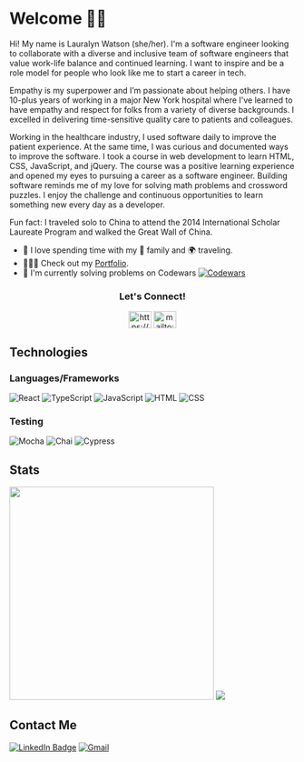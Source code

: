 # Welcome 👋🏽

Hi! My name is Lauralyn Watson (she/her). I'm a software engineer looking to collaborate with a diverse and inclusive team of software engineers that value work-life balance and continued learning. I want to inspire and be a role model for people who look like me to start a career in tech.

Empathy is my superpower and I’m passionate about helping others. I have 10-plus years of working in a major New York hospital where I've learned to have empathy and respect for folks from a variety of diverse backgrounds. I excelled in delivering time-sensitive quality care to patients and colleagues. 

Working in the healthcare industry, I used software daily to improve the patient experience. At the same time, I was curious and documented ways to improve the software. I took a course in web development to learn HTML, CSS, JavaScript, and jQuery. The course was a positive learning experience and opened my eyes to pursuing a career as a software engineer. Building software reminds me of my love for solving math problems and crossword puzzles. I enjoy the challenge and continuous opportunities to learn something new every day as a developer.

Fun fact: I traveled solo to China to attend the 2014 International Scholar Laureate Program and walked the Great Wall of China.
  
  - 💚 I love spending time with my 🏡 family and 🌍 traveling.
  - 🧑🏽‍💻 Check out my [Portfolio](https://portfolio-lswatson16.vercel.app/).
  - 🥷 I'm currently solving problems on Codewars [![Codewars](https://www.codewars.com/users/lily_dev/badges/micro)
](https://www.codewars.com/users/lily_dev)

<h3 align="center">Let's Connect!</h3>
<p align="center">
<a href="https://www.linkedin.com/in/lauralyn-watson/" target="blank"><img align="center" src="https://raw.githubusercontent.com/rahuldkjain/github-profile-readme-generator/master/src/images/icons/Social/linked-in-alt.svg" alt="https://www.linkedin.com/in/lauralyn-watson/" height="30" width="40" /></a>
<a href="mailto:watsonlauralyn@gmail.com" target="blank"><img align="center" src="https://user-images.githubusercontent.com/93230374/177228806-25c239ea-4e81-474f-a069-a51808e1415c.svg" alt="mailto:watsonlauralyn@gmail.com" height="30" width="40" /></a>
</p>

## Technologies

### Languages/Frameworks
![React](https://img.shields.io/badge/react-DDBEA9.svg?style=for-the-badge&logo=react&logoColor=white)
![TypeScript](https://img.shields.io/badge/TypeScript-EDDCD2?style=for-the-badge&logo=typescript&logoColor=white)
![JavaScript](https://img.shields.io/badge/JavaScript-CB9A7E?style=for-the-badge&logo=javascript&logoColor=white)
![HTML](https://img.shields.io/badge/HTML5-DDBEA9?style=for-the-badge&logo=html5&logoColor=white)
![CSS](https://img.shields.io/badge/CSS3-EDDCD2?style=for-the-badge&logo=css3&logoColor=white)

<!-- ![NodeJS](https://img.shields.io/badge/node.js-6DA55F?style=for-the-badge&logo=node.js&logoColor=white)
![Express.js](https://img.shields.io/badge/express.js-047656.svg?style=for-the-badge&logo=express&logoColor=%2361DAFB) -->

### Testing
![Mocha](https://img.shields.io/badge/Mocha-CB9A7E?style=for-the-badge&logo=Mocha&logoColor=white)
![Chai](https://img.shields.io/badge/chai-DDBEA9?style=for-the-badge&logo=chai&logoColor=white)
![Cypress](https://img.shields.io/badge/-cypress-EDDCD2?style=for-the-badge&logo=cypress&logoColor=white)

<!-- ### Tools
![NPM](https://img.shields.io/badge/NPM-%23000000.svg?style=for-the-badge&logo=npm&logoColor=white)
![Webpack](https://img.shields.io/badge/Webpack-8DD6F9?style=for-the-badge&logo=Webpack&logoColor=white)
![Chart.js](https://img.shields.io/badge/Chart.js-FF6384?style=for-the-badge&logo=chartdotjs&logoColor=white)
![Git](https://img.shields.io/badge/git-%23F05033.svg?style=for-the-badge&logo=git&logoColor=white)
![GitHub](https://img.shields.io/badge/github-%23121011.svg?style=for-the-badge&logo=github&logoColor=white)
![Atom](https://img.shields.io/badge/Atom-%2366595C.svg?style=for-the-badge&logo=atom&logoColor=white)
![Visual Studio Code](https://img.shields.io/badge/Visual%20Studio%20Code-0078d7.svg?style=for-the-badge&logo=visual-studio-code&logoColor=white)
![Markdown](https://img.shields.io/badge/Markdown-000000?style=for-the-badge&logo=markdown&logoColor=white) -->

<!-- ![ESLint](https://img.shields.io/badge/ESLint-4B3263?style=for-the-badge&logo=eslint&logoColor=white) -->
<!-- ![SASS](https://img.shields.io/badge/SASS-hotpink.svg?style=for-the-badge&logo=SASS&logoColor=white) -->

## Stats

<img height="375" width="360" src="https://github-readme-stats.vercel.app/api?username=lilydev16&bg_color=DDBEA9&title_color=333&text_color=333"/>
<img src="https://github-readme-stats.vercel.app/api/top-langs/?username=lilydev16&bg_color=DDBEA9&title_color=333&text_color=333"/>

## Contact Me

[![LinkedIn Badge](https://img.shields.io/badge/LinkedIn-0077B5?style=for-the-badge&logo=linkedin&logoColor=white)](https://www.linkedin.com/in/lauralyn-watson/)
[![Gmail](https://img.shields.io/badge/Gmail-D14836?style=for-the-badge&logo=gmail&logoColor=white)](mailto:watsonlauralyn@gmail.com)
